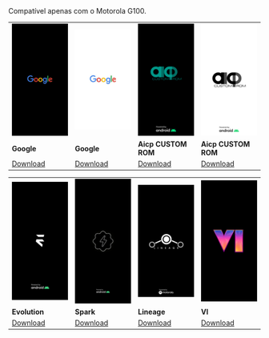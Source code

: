 <!DOCTYPE html>
<html lang="en">
<head>
  <meta charset="UTF-8">
  <meta name="viewport" content="width=device-width, initial-scale=1.0">
</head>
<body>
Compatível apenas com o Motorola G100.
<center>
  <table>
    <tr>
      <td>
        <img src="/Fotos/googlebl.png" width=200 alt="Google Black">
      </td>
      <td>
        <img src="/Fotos/googlew.png" width=200 alt="Google White">
      </td>
      <td>
        <img src="/Fotos/aicpbl.png" width=200 alt="AICP">
      </td>
      <td>
        <img src="/Fotos/aicpew.png" width=200 alt="AICP">
      </td>
    </tr>
    <tr>
      <td>
        <strong>Google </strong>
      </td>
      <td>
        <strong>Google </strong>
      </td>
      <td>
        <strong>Aicp CUSTOM ROM</strong>
      </td>
      <td>
        <strong>Aicp CUSTOM ROM</strong>
      </td>
    </tr>
    <tr>
      <td>
        <a href="https://github.com/EDILSONJOSE26/Boot-Logos-/raw/main/bin/Google-1.bin">Download</a>
      </td>
      <td>
        <a href="https://github.com/EDILSONJOSE26/Boot-Logos-/raw/main/bin/Google-2.bin">Download</a>
      </td>
      <td>
        <a href="https://github.com/EDILSONJOSE26/Boot-Logos-/raw/main/bin/aicp-1.bin">Download</a>
      </td>
      <td>
        <a href="https://github.com/EDILSONJOSE26/Boot-Logos-/raw/main/bin/aicp-2.bin">Download</a>
      </td>
    </tr>
  </table>
<!-- Tabela 2 -->
    <table>
    <tr>
      <td>
        <img src="/Fotos/evolution.png" width=200 alt="Evolution">
      </td>
      <td>
        <img src="/Fotos/spark.jpg" width=200 alt="Spark">
      </td>
      <td>
        <img src="/Fotos/lineage.png" width=200 alt="Lineage">
      </td>
      <td>
        <img src="/Fotos/GTA6.png" width=200 alt="GTA6">
      </td>
    </tr>
    <tr>
      <td>
        <strong>Evolution </strong>
      </td>
      <td>
        <strong>Spark </strong>
      </td>
      <td>
        <strong>Lineage</strong>
      </td>
      <td>
        <strong>VI</strong>
      </td>
    </tr>
    <tr>
      <td>
        <a href="https://github.com/EDILSONJOSE26/Boot-Logos-/raw/main/bin/evolution.bin">Download</a>
      </td>
      <td>
        <a href="https://github.com/EDILSONJOSE26/Boot-Logos-/raw/main/bin/spark.bin">Download</a>
      </td>
      <td>
        <a href="https://github.com/EDILSONJOSE26/Boot-Logos-/raw/main/bin/lineage.bin">Download</a>
      </td>
      <td>
        <a href="https://github.com/EDILSONJOSE26/Boot-Logos-/raw/main/bin/VI.bin">Download</a>
      </td>
    </tr>
  </table>
</center>
  
</body>
</html>
